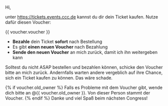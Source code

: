 Hi,

unter https://tickets.events.ccc.de kannst du dir dein Ticket kaufen. Nutze dafür diesen Voucher:

{{ voucher.voucher }}

- **Bezahle** dein Ticket **sofort** nach Bestellung
- Es gibt **einen neuen Voucher** nach Bezahlung
- **Sende den neuen Voucher** an mich zurück, damit ich ihn weitergeben kann

Solltest du nicht ASAP bestellen und bezahlen können, schicke den Voucher bitte an mich zurück.
Andernfalls warten andere vergeblich auf ihre Chance, sich ein Ticket kaufen zu können. Das wäre schade.

{% if voucher.old_owner %}
Falls es Probleme mit dem Voucher gibt, wende dich bitte an @{{ voucher.old_owner }}. Von dieser Person stammt der Voucher.
{% endif %}
Danke und viel Spaß beim nächsten Congress!